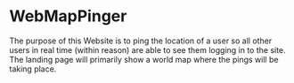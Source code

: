 # WebMapPinger

The purpose of this Website is to ping the location of a user so all other users in real time (within reason) are able to see them logging in to the site. The landing page will primarily show a world map where the pings will be taking place.
